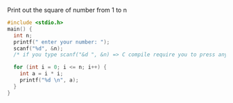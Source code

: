 Print out the square of number from 1 to n

```c
#include <stdio.h>
main() {
  int n;
  printf(" enter your number: ");
  scanf("%d", &n); 
  /* if you type scanf("&d ", &n) => C compile require you to press any keys after entering the number n value */

  for (int i = 0; i <= n; i++) {
    int a = i * i;
    printf("%d \n", a);
  }
}
```

